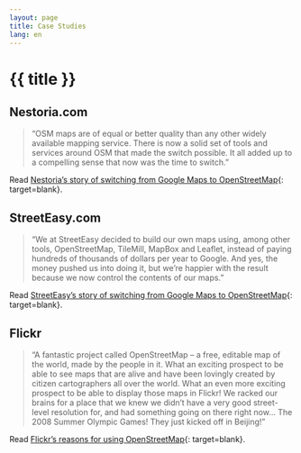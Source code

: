 ```yaml
---
layout: page
title: Case Studies
lang: en
---
```


# {{ title }}

## Nestoria.com

> “OSM maps are of equal or better quality than any other widely available mapping service. There is now a solid set of tools and services around OSM that made the switch possible. It all added up to a compelling sense that now was the time to switch.”

Read [Nestoria’s story of switching from Google Maps to OpenStreetMap](http://blog.nestoria.co.uk/post/43883369968/why-and-how-weve-switched-away-from-google-ma){: target=blank}.

## StreetEasy.com

> “We at StreetEasy decided to build our own maps using, among other tools, OpenStreetMap, TileMill, MapBox and Leaflet, instead of paying hundreds of thousands of dollars per year to Google. And yes, the money pushed us into doing it, but we’re happier with the result because we now control the contents of our maps.”

Read [StreetEasy’s story of switching from Google Maps to OpenStreetMap](https://medium.com/devseed/streeteasy-makes-the-switch-to-mapbox-from-google-3784c10a041f){: target=blank}.

## Flickr

> “A fantastic project called OpenStreetMap – a free, editable map of the world, made by the people in it. What an exciting prospect to be able to see maps that are alive and have been lovingly created by citizen cartographers all over the world. What an even more exciting prospect to be able to display those maps in Flickr! We racked our brains for a place that we knew we didn’t have a very good street-level resolution for, and had something going on there right now… The 2008 Summer Olympic Games! They just kicked off in Beijing!”

Read [Flickr’s reasons for using OpenStreetMap](http://blog.flickr.net/en/2008/08/12/around-the-world-and-back-again/){: target=blank}.
